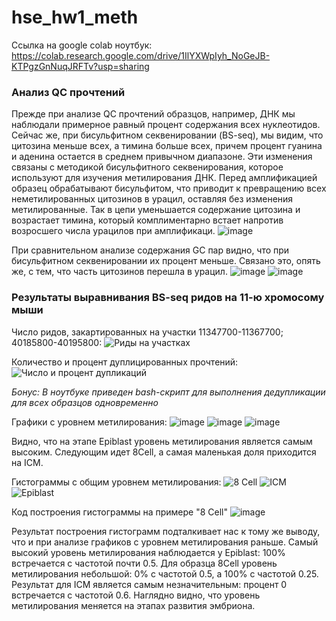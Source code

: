 # hse_hw1_meth

Ссылка на google colab ноутбук: https://colab.research.google.com/drive/1IlYXWpIyh_NoGeJB-KTPgzGnNuqJRFTv?usp=sharing

### Aнализ QC прочтений
Прежде при анализе QC прочтений образцов, например, ДНК мы наблюдали примерное равный процент содержания всех нуклеотидов. Сейчас же, при бисульфитном секвенировании (BS-seq), мы видим, что цитозина меньше всех, а тимина больше всех, причем процент гуанина и аденина остается в среднем привычном диапазоне. Эти изменения связаны с методикой бисульфитного секвенирования, которое используют для изучения метилирования ДНК. Перед амплификацией образец обрабатывают бисульфитом, что приводит к превращению всех неметилированных цитозинов в урацил, оставляя без изменения метилированные. Так в цепи уменьшается содержание цитозина и возрастает тимина, который комплиментарно встает напротив возросшего числа урацилов при амплификаци.
![image](https://user-images.githubusercontent.com/60548614/154657586-9dbf8143-e86e-4e21-b57d-0748796c7b2a.png)

При сравнительном анализе содержания GC пар видно, что при бисульфитном секвенировании их процент меньше. Связано это, опять же, с тем, что часть цитозинов перешла в урацил.
![image](https://user-images.githubusercontent.com/60548614/154661263-6ad8a557-28d0-4960-8f53-72e77b852a06.png)
![image](https://user-images.githubusercontent.com/60548614/154657128-a0a80991-81b1-4bb9-9d2f-69ed31e16249.png)


### Результаты выравнивания BS-seq ридов на 11-ю хромосому мыши

Число ридов, закартированных на участки 11347700-11367700; 40185800-40195800:
![Риды на участках](https://user-images.githubusercontent.com/60548614/154661767-a92779a7-c3f9-4e09-ac12-fed26b88b289.png)

Количество и процент дуплицированных прочтений:
![Число и процент дупликаций](https://user-images.githubusercontent.com/60548614/154661989-d000fc79-377a-44c0-a00c-ce221170c1d9.png)

*Бонус: В ноутбуке приведен bash-скрипт для выполнения дедупликации для всех образцов одновременно*

Графики с уровнем метилирования:
![image](https://user-images.githubusercontent.com/60548614/154663954-fa84efd0-0b6b-48ac-bb02-0c4c3a280493.png)
![image](https://user-images.githubusercontent.com/60548614/154664006-a985b872-0d1b-4c00-a134-e99f2e8263e2.png)
![image](https://user-images.githubusercontent.com/60548614/154664509-950b6af6-9813-499d-b6ca-09a4405f1738.png)

Видно, что на этапе Epiblast уровень метилирования является самым высоким. Следующим идет 8Cell, а самая маленькая доля приходится на ICM.


Гистограммы с общим уровнем метилирования:
![8 Cell](https://user-images.githubusercontent.com/60548614/154662235-8baa8b17-023e-4961-a5bf-4b9dfcda4173.png)
![ICM](https://user-images.githubusercontent.com/60548614/154662247-77507209-789b-47aa-aff0-02ed21fbff09.png)
![Epiblast](https://user-images.githubusercontent.com/60548614/154662273-6d46fb73-5921-4e0a-aac4-6fa25e43aa3c.png)

Код построения гистограммы на примере "8 Cell"
![image](https://user-images.githubusercontent.com/60548614/154665765-6ce10aa0-6603-490f-821a-8e42fb3f3a4c.png)

Результат построения гистограмм подталкивает нас к тому же выводу, что и при анализе графиков с уровнем метилирования раньше. Самый высокий уровень метилирования наблюдается у Epiblast: 100% встречается с частотой почти 0.5. Для образца 8Cell уровень метилирования небольшой: 0% с частотой 0.5, а 100% с частотой 0.25. Результат для ICM является самым незначительным: процент 0 встречается с частотой 0.6. Наглядно видно, что уровень метилирования меняется на этапах развития эмбриона.






